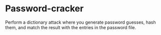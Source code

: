 # Password-cracker

Perform a dictionary attack where you generate password guesses, hash them, and match the result with the entries in the password file.  
